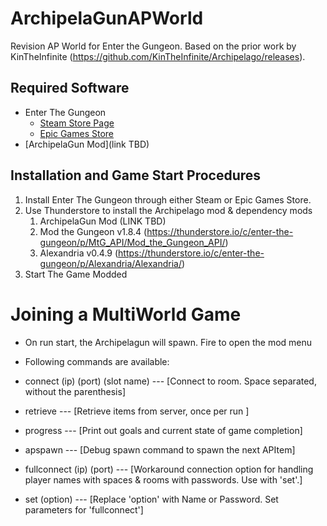 # ArchipelaGunAPWorld
Revision AP World for Enter the Gungeon. Based on the prior work by KinTheInfinite (https://github.com/KinTheInfinite/Archipelago/releases).

## Required Software

- Enter The Gungeon
  - [Steam Store Page](https://store.steampowered.com/app/311690/Enter_the_Gungeon/)
  - [Epic Games Store](https://store.epicgames.com/en-US/p/enter-the-gungeon)
- [ArchipelaGun Mod](link TBD)

## Installation and Game Start Procedures

1. Install Enter The Gungeon through either Steam or Epic Games Store.
2. Use Thunderstore to install the Archipelago mod & dependency mods
   1. ArchipelaGun Mod (LINK TBD)
   2. Mod the Gungeon v1.8.4 (https://thunderstore.io/c/enter-the-gungeon/p/MtG_API/Mod_the_Gungeon_API/)
   3. Alexandria v0.4.9 (https://thunderstore.io/c/enter-the-gungeon/p/Alexandria/Alexandria/)
3. Start The Game Modded

# Joining a MultiWorld Game

* On run start, the Archipelagun will spawn. Fire to open the mod menu
 
 * Following commands are available:
 * connect (ip) (port) (slot name) --- [Connect to room. Space separated, without the parenthesis]
 * retrieve --- [Retrieve items from server, once per run ]
 * progress --- [Print out goals and current state of game completion]
 * apspawn --- [Debug spawn command  to spawn the next APItem]
 
 * fullconnect (ip) (port) --- [Workaround connection option for handling player names with spaces & rooms with passwords. Use with 'set'.]
 * set (option) --- [Replace 'option' with Name or Password. Set parameters for 'fullconnect']
